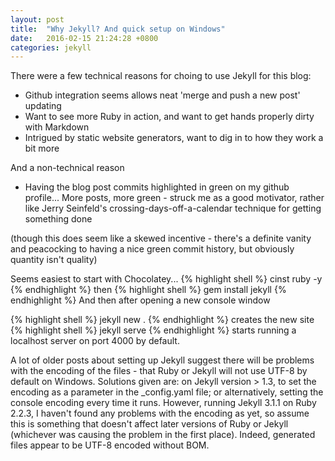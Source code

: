 ```yaml
---
layout: post
title:  "Why Jekyll? And quick setup on Windows"
date:   2016-02-15 21:24:28 +0800
categories: jekyll
---
```



There were a few technical reasons for choing to use Jekyll for this blog:

- Github integration seems allows neat 'merge and push a new post' updating
- Want to see more Ruby in action, and want to get hands properly dirty with Markdown
- Intrigued by static website generators, want to dig in to how they work a bit more

And a non-technical reason

- Having the blog post commits highlighted in green on my github profile... More posts, more green - struck me as a good motivator, rather like Jerry Seinfeld's crossing-days-off-a-calendar technique for getting something done

(though this does seem like a skewed incentive - there's a definite vanity and peacocking to having a nice green commit history, but obviously quantity isn't quality)

Seems easiest to start with Chocolatey...
{% highlight shell %}
cinst ruby -y
{% endhighlight %}
then
{% highlight shell %}
gem install jekyll
{% endhighlight %}
And then after opening a new console window

{% highlight shell %}
jekyll new .
{% endhighlight %}
creates the new site
{% highlight shell %}
jekyll serve
{% endhighlight %}
starts running a localhost server on port 4000 by default. 

A lot of older posts about setting up Jekyll suggest there will be problems with the encoding of the files - that Ruby or Jekyll will not use UTF-8 by default on Windows. Solutions given are: on Jekyll version > 1.3, to set the encoding as a parameter in the _config.yaml file; or alternatively, setting the console encoding every time it runs. However, running Jekyll 3.1.1 on Ruby 2.2.3, I haven't found any problems with the encoding as yet, so assume this is something that doesn't affect later versions of Ruby or Jekyll (whichever was causing the problem in the first place). Indeed, generated files appear to be UTF-8 encoded without BOM.
